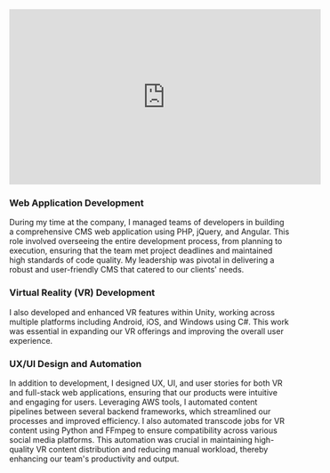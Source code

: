 <iframe width="560" height="315" class="m-auto w-full md:w-[560px]" src="https://www.youtube.com/embed/-nWddbP-hgo?si=WfZoy9QYlsnUCDwd" title="YouTube video player" frameborder="0" allow="accelerometer; autoplay; clipboard-write; encrypted-media; gyroscope; picture-in-picture; web-share" referrerpolicy="strict-origin-when-cross-origin" allowfullscreen></iframe>

### Web Application Development

During my time at the company, I managed teams of developers in building a comprehensive CMS web application using PHP, jQuery, and Angular. This role involved overseeing the entire development process, from planning to execution, ensuring that the team met project deadlines and maintained high standards of code quality. My leadership was pivotal in delivering a robust and user-friendly CMS that catered to our clients' needs.

### Virtual Reality (VR) Development

I also developed and enhanced VR features within Unity, working across multiple platforms including Android, iOS, and Windows using C#. This work was essential in expanding our VR offerings and improving the overall user experience.

### UX/UI Design and Automation

In addition to development, I designed UX, UI, and user stories for both VR and full-stack web applications, ensuring that our products were intuitive and engaging for users. Leveraging AWS tools, I automated content pipelines between several backend frameworks, which streamlined our processes and improved efficiency. I also automated transcode jobs for VR content using Python and FFmpeg to ensure compatibility across various social media platforms. This automation was crucial in maintaining high-quality VR content distribution and reducing manual workload, thereby enhancing our team's productivity and output.